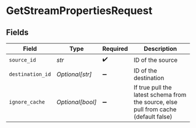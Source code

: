# GetStreamPropertiesRequest


## Fields

| Field                                                                                | Type                                                                                 | Required                                                                             | Description                                                                          |
| ------------------------------------------------------------------------------------ | ------------------------------------------------------------------------------------ | ------------------------------------------------------------------------------------ | ------------------------------------------------------------------------------------ |
| `source_id`                                                                          | *str*                                                                                | :heavy_check_mark:                                                                   | ID of the source                                                                     |
| `destination_id`                                                                     | *Optional[str]*                                                                      | :heavy_minus_sign:                                                                   | ID of the destination                                                                |
| `ignore_cache`                                                                       | *Optional[bool]*                                                                     | :heavy_minus_sign:                                                                   | If true pull the latest schema from the source, else pull from cache (default false) |